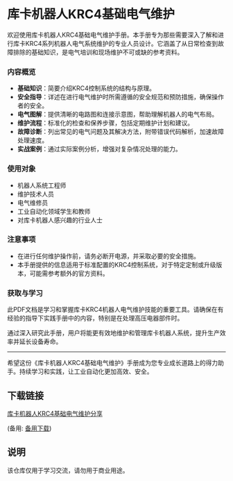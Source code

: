 # 库卡机器人KRC4基础电气维护

欢迎使用库卡机器人KRC4基础电气维护手册。本手册专为那些需要深入了解和进行库卡KRC4系列机器人电气系统维护的专业人员设计。它涵盖了从日常检查到故障排除的基础知识，是电气培训和现场维护不可或缺的参考资料。

### 内容概览

- **基础知识**：简要介绍KRC4控制系统的结构与原理。
- **安全指导**：详述在进行电气维护时所需遵循的安全规范和预防措施，确保操作者的安全。
- **电气图解**：提供清晰的电路图和连接示意图，帮助理解机器人的电气布局。
- **维护流程**：标准化的检查和保养步骤，包括定期维护计划和建议。
- **故障诊断**：列出常见的电气问题及其解决方法，附带错误代码解析，加速故障处理速度。
- **实战案例**：通过实际案例分析，增强对复杂情况处理的能力。

### 使用对象

- 机器人系统工程师
- 维护技术人员
- 电气维修员
- 工业自动化领域学生和教师
- 对库卡机器人感兴趣的行业人士

### 注意事项

- 在进行任何维护操作前，请务必断开电源，并采取必要的安全措施。
- 本手册提供的信息适用于标准配置的KRC4控制系统，对于特定定制或升级版本，可能需参考额外的官方资料。

### 获取与学习

此PDF文档是学习和掌握库卡KRC4机器人电气维护技能的重要工具。请确保在有经验的指导下实践手册中的内容，特别是在处理高压电器部件时。

通过深入研究此手册，用户将能更有效地维护和管理库卡机器人系统，提升生产效率并延长设备寿命。

---

希望这份《库卡机器人KRC4基础电气维护》手册成为您专业成长道路上的得力助手。持续学习和实践，让工业自动化更加高效、安全。

## 下载链接
[库卡机器人KRC4基础电气维护分享](https://pan.quark.cn/s/34d5f3440d88) 

(备用: [备用下载](https://pan.baidu.com/s/12igiODzTkGg-PusbcdJvcA?pwd=1234))

## 说明

该仓库仅用于学习交流，请勿用于商业用途。
